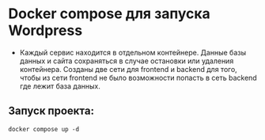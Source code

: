 # Docker compose для запуска Wordpress
* Каждый сервис находится в отдельном контейнере. Данные базы данных и сайта сохраняться в случае остановки или удаления контейнера. Созданы две сети для frontend и backend для того, чтобы из сети frontend не было возможности попасть в сеть backend где лежит база данных.

## Запуск проекта:
```
docker compose up -d
```
